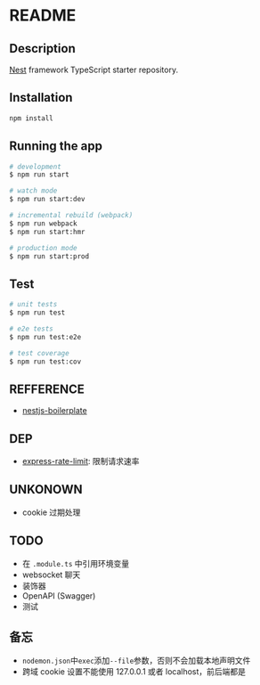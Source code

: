 # README

## Description

[Nest](https://github.com/nestjs/nest) framework TypeScript starter repository.

## Installation

```bash
npm install
```

## Running the app

```bash
# development
$ npm run start

# watch mode
$ npm run start:dev

# incremental rebuild (webpack)
$ npm run webpack
$ npm run start:hmr

# production mode
$ npm run start:prod
```

## Test

```bash
# unit tests
$ npm run test

# e2e tests
$ npm run test:e2e

# test coverage
$ npm run test:cov
```

## REFFERENCE

- [nestjs-boilerplate](https://github.com/Vivify-Ideas/nestjs-boilerplate)

## DEP

- [express-rate-limit](https://github.com/nfriedly/express-rate-limit): 限制请求速率

## UNKONOWN

- cookie 过期处理

## TODO

- 在 `.module.ts` 中引用环境变量
- websocket 聊天
- 装饰器
- OpenAPI (Swagger)
- 测试

## 备忘

- `nodemon.json`中`exec`添加`--file`参数，否则不会加载本地声明文件
- 跨域 cookie 设置不能使用 127.0.0.1 或者 localhost，前后端都是
